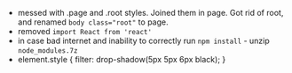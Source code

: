 - messed with .page and .root styles. Joined them in page. Got rid of root, and renamed `body class="root"` to page.
- removed `import React from 'react'`
- in case bad internet and inability to correctly run `npm install` - unzip `node_modules.7z`
- element.style {
  filter: drop-shadow(5px 5px 6px black);
  }
